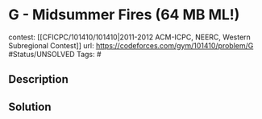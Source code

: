 # G - Midsummer Fires (64 MB ML!)

contest: [[CFICPC/101410/101410|2011-2012 ACM-ICPC, NEERC, Western Subregional Contest]]
url: https://codeforces.com/gym/101410/problem/G
#Status/UNSOLVED
Tags: #

## Description

## Solution

